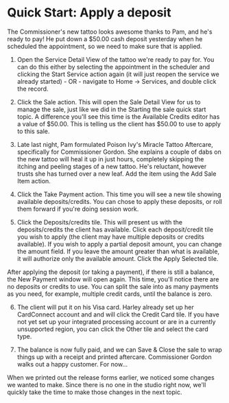 # Quick Start: Apply a deposit

The Commissioner's new tattoo looks awesome thanks to Pam, and he's ready to pay! He put down a $50.00 cash deposit yesterday when he scheduled the appointment, so we need to make sure that is applied.

1. Open the Service Detail View of the tattoo we're ready to pay for. You can do this either by selecting the appointment in the scheduler and clicking the Start Service action again (it will just reopen the service we already started) - OR - navigate to Home -> Services, and double click the record.

2. Click the Sale action. This will open the Sale Detail View for us to manage the sale, just like we did in the Starting the sale quick start topic. A difference you'll see this time is the Available Credits editor has a value of $50.00. This is telling us the client has $50.00 to use to apply to this sale.

3. Late last night, Pam formulated Poison Ivy's Miracle Tattoo Aftercare, specifically for Commissioner Gordon. She explains a couple of dabs on the new tattoo will heal it up in just hours, completely skipping the itching and peeling stages of a new tattoo. He's reluctant, however trusts she has turned over a new leaf. Add the item using the Add Sale Item action.


4. Click the Take Payment action. This time you will see a new tile showing available deposits/credits. You can chose to apply these deposits, or roll them forward if you're doing session work.



5. Click the Deposits/credits tile. This will present us with the deposits/credits the client has available. Click each deposit/credit tile you wish to apply (the client may have multiple deposits or credits available). If you wish to apply a partial deposit amount, you can change the amount field. If you leave the amount greater than what is available, it will authorize only the available amount. Click the Apply Selected tile.


After applying the deposit (or taking a payment), if there is still a balance, the New Payment window will open again. This time, you'll notice there are no deposits or credits to use. You can split the sale into as many payments as you need, for example, multiple credit cards, until the balance is zero.

6. The client will put it on his Visa card. Harley already set up her CardConnect account and and will click the Credit Card tile. If you have not yet set up your integrated processing account or are in a currently unsupported region, you can click the Other tile and select the card type.


7. The balance is now fully paid, and we can Save & Close the sale to wrap things up with a receipt and printed aftercare. Commissioner Gordon walks out a happy customer. For now...

When we printed out the release forms earlier, we noticed some changes we wanted to make. Since there is no one in the studio right now, we'll quickly take the time to make those changes in the next topic.